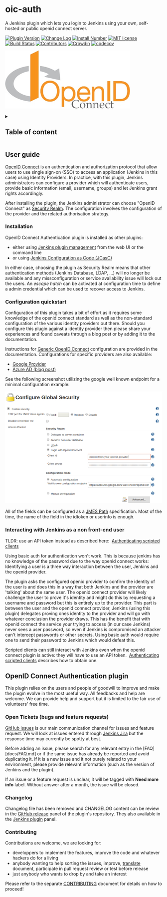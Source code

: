 # oic-auth

A Jenkins plugin which lets you login to Jenkins using your own, self-hosted or public openid connect server.

[![Plugin Version](https://img.shields.io/jenkins/plugin/v/oic-auth.svg)](https://plugins.jenkins.io/oic-auth)
[![Change Log](https://img.shields.io/github/release/jenkinsci/oic-auth-plugin.svg?label=changelog)](https://github.com/jenkinsci/oic-auth-plugin/releases/latest)
[![Install Number](https://img.shields.io/jenkins/plugin/i/oic-auth.svg?color=blue)](https://plugins.jenkins.io/oic-auth)
[![MIT license](https://img.shields.io/github/license/jenkinsci/oic-auth-plugin)](https://github.com/jenkinsci/oic-auth-plugin/blob/master/LICENSE)
[![Build Status](https://ci.jenkins.io/job/Plugins/job/oic-auth-plugin/job/master/badge/icon)](https://ci.jenkins.io/job/Plugins/job/oic-auth-plugin/job/master/)
[![Contributors](https://img.shields.io/github/contributors/jenkinsci/oic-auth-plugin.svg)](https://github.com/jenkinsci/oic-auth-plugin/graphs/contributors)
[![Crowdin](https://badges.crowdin.net/e/b7f2178f29b3eb9adff1da2429d20de3/localized.svg)](https://jenkins.crowdin.com/oic-auth-plugin)
[![codecov](https://codecov.io/gh/jenkinsci/oic-auth-plugin/branch/master/graph/badge.svg?token=rORWUCOfim)](https://codecov.io/gh/jenkinsci/oic-auth-plugin)

![OpenID connect](/docs/images/openid-connect-logo.jpg)
<details>
<summary><h2>Table of content</h2></summary>

- [User guide](#user-guide)
  - [Installation](#installation)
  - [Configuration quickstart](#configuration-quickstart)
  - [Interacting with Jenkins as a non front-end user](#interacting-with-jenkins-as-a-non-front-end-user)
- [OpenID Connect Authentication plugin](#openid-connect-authentication-plugin)
  - [Open Tickets (bugs and feature requests)](#open-tickets-bugs-and-feature-requests)
  - [Changelog](#changelog)
  - [Contributing](#contributing)

</details>

## User guide

[OpenID Connect](https://openid.net/connect/) is an authentication
and authorization protocol that allow users to use single sign-on (SSO)
to access an application (Jenkins in this case) using Identity Providers.
In practice, with this plugin, Jenkins administrators can
configure a provider which will authenticate users, provide basic
information (email, username, groups) and let Jenkins grant rights accordingly.

After installing the plugin, the Jenkins administrator can choose
"OpenID Connect" as [Security Realm](https://www.jenkins.io/doc/book/security/managing-security/#access-control).
The configuration involves the configuration of the provider and
the related authorisation strategy.

### Installation

OpenID Connect Authentication plugin is installed as other plugins:

- either using [Jenkins plugin management](https://www.jenkins.io/doc/book/managing/plugins/#installing-a-plugin)
  from the web UI or the command line
- or using [Jenkins Configuration as Code (JCasC)](https://www.jenkins.io/doc/book/managing/casc/#configuration-as-code)

In either case, choosing the plugin as Security Realm means that other
authentication methods (Jenkins Database, LDAP, ...) will no
longer be available and any missconfiguration or service availability
issue will lock out the users. An *escape hatch* can be activated at
configuration time to define a admin credential which can be used to
recover access to Jenkins.

### Configuration quickstart

Configuration of this plugin takes a bit of effort as it requires some
knowledge of the openid connect standard as well as the non-standard
configuration of the various identity providers out there. Should you
configure this plugin against a identity provider then please share your
experiences and found caveats through a blog post or by adding it to the
documentation.

Instructions for [Generic OpenID Connect](docs/configuration/)
configuration are provided in the documentation. Configurations for
specific providers are also available:

* [Google Provider](GOOGLE.md)
* [Azure AD (blog post)](http://www.epiclabs.io/configure-jenkins-use-azure-ad-authentication-openid-connect/)


See the following screenshot utilizing the google well known endpoint
for a minimal configuration example: 

![global-config](/docs/images/global-config.png)

All of the fields can be configured as a [JMES Path](https://jmespath.org/) specification.
Most of the time, the name of the field in the idtoken or userinfo is enough.


### Interacting with Jenkins as a non front-end user

TLDR: use an API token instead as described here: 
[Authenticating scripted clients](https://www.jenkins.io/doc/book/system-administration/authenticating-scripted-clients/)

Using basic auth for authentication won't work. This is because jenkins
has no knowledge of the password due to the way openid connect works:
Identifying a user is a three way interaction between the user, Jenkins
and the openid provider.

The plugin asks the configured openid provider to confirm the identity
of the user is and does this in a way that both Jenkins and the provider
are 'talking' about the same user. The openid connect provider will
likely challenge the user to prove it's identity and might do this by
requesting a username and password but this is entirely up to the
provider. This part is between the user and the openid connect provider,
Jenkins (using this plugin) delegates proving ones identity to the
provider and will go with whatever conclusion the provider draws. This
has the benefit that with openid connect the service your trying to
access (in our case Jenkins) never sees a user password, so even if
Jenkins is compromised an attacker can't intercept passwords or other
secrets. Using basic auth would require one to send their password to
Jenkins which would defeat this.


Scripted clients can still interact with Jenkins even when the openid
connect plugin is active: they will have to use an API
token. 
[Authenticating scripted clients](https://wiki.jenkins.io/display/JENKINS/Authenticating+scripted+clients) describes
how to obtain one. 

## OpenID Connect Authentication plugin

This plugin relies on the users and people of goodwill to improve and make
the plugin evolve in the most useful way. All feedbacks and help are welcome.
We can provide help and support but it is limited to the fair use of
volunteers' free time.

### Open Tickets (bugs and feature requests)

[GitHub issues](https://github.com/jenkinsci/oic-auth-plugin/issues?q=is%3Aopen+is%3Aissue)
is our main communication channel for issues and feature request.
We will look at issues entered through [Jenkins Jira](https://issues.jenkins.io/issues/?jql=project+%3D+JENKINS+AND+component+%3D+oic-auth-plugin)
but the response time may currently be spotty at best.

Before adding an issue, please search for any relevant entry in the [FAQ][docs/FAQ.md]
or if the same issue has already be reported
and avoid duplicating it. If it is a new issue and it not purely related
to your environment, please provide relevant information (such as the version
of Jenkins and the plugin).

If an issue or a feature request is unclear, it will be tagged
with **Need more info** label. Without answer after a month, the
issue will be closed.

### Changelog

Changelog file has been removed and CHANGELOG content can be review in the
[GitHub release](https://github.com/jenkinsci/oic-auth-plugin/releases)
panel of the plugin's repository. They also available in the
[Jenkins plugin](https://plugins.jenkins.io/oic-auth/#releases) panel.

### Contributing

Contributions are welcome, we are looking for:

- developpers to implement the features, improve the code and whatever
  hackers do for a living
- anybody wanting to help sorting the issues, improve,
  [translate](https://jenkins.crowdin.com/u/projects/25)
  document, participate in pull request review or test before release
- just anybody who wants to drop by and take an interest

Please refer to the separate [CONTRIBUTING](docs/CONTRIBUTING.md) document for details on how to proceed!
